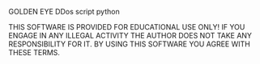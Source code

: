 GOLDEN EYE DDos script python 


THIS SOFTWARE IS PROVIDED FOR EDUCATIONAL USE ONLY! IF YOU ENGAGE IN ANY ILLEGAL ACTIVITY THE AUTHOR DOES NOT TAKE ANY RESPONSIBILITY FOR IT. BY USING THIS SOFTWARE YOU AGREE WITH THESE TERMS.



